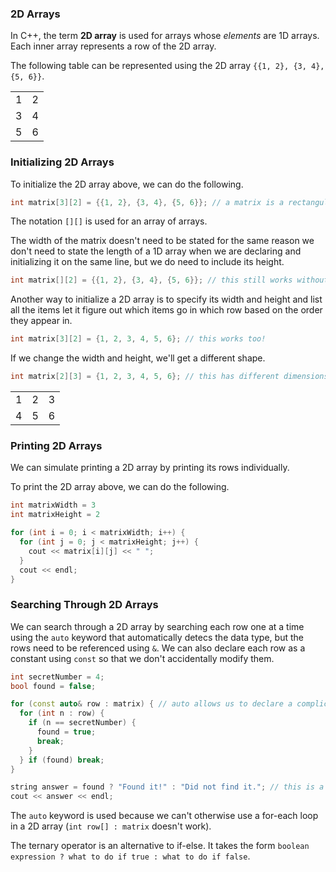 <!-- # [Link to video.]() -->

### 2D Arrays
 
In C++, the term **2D array** is used for arrays whose *elements* are 1D arrays. Each inner array represents a row of the 2D array.

The following table can be represented using the 2D array `{{1, 2}, {3, 4}, {5, 6}}`.
<table>
  <tr>
    <td>1</td>
    <td>2</td>
  </tr>
  <tr>
    <td>3</td>
    <td>4</td>
  </tr>
  <tr>
    <td>5</td>
    <td>6</td>
  </tr>
</table>

### Initializing 2D Arrays

To initialize the 2D array above, we can do the following.

```java
int matrix[3][2] = {{1, 2}, {3, 4}, {5, 6}}; // a matrix is a rectangular table of numbers
```

The notation `[][]` is used for an array of arrays.

The width of the matrix doesn't need to be stated for the same reason we don't need to state the length of a 1D array when we are declaring and initializing it on the same line, but we do need to include its height.

```java
int matrix[][2] = {{1, 2}, {3, 4}, {5, 6}}; // this still works without the [3]
```

Another way to initialize a 2D array is to specify its width and height and list all the items let it figure out which items go in which row based on the order they appear in.

```java
int matrix[3][2] = {1, 2, 3, 4, 5, 6}; // this works too!
```

If we change the width and height, we'll get a different shape.

```java
int matrix[2][3] = {1, 2, 3, 4, 5, 6}; // this has different dimensions than the one above; see below
```

<table>
  <tr>
    <td>1</td>
    <td>2</td>
    <td>3</td>
  </tr>
  <tr>
    <td>4</td>
    <td>5</td>
    <td>6</td>
  </tr>
</table>

### Printing 2D Arrays

We can simulate printing a 2D array by printing its rows individually.

To print the 2D array above, we can do the following.

```cpp
int matrixWidth = 3
int matrixHeight = 2

for (int i = 0; i < matrixWidth; i++) {
  for (int j = 0; j < matrixHeight; j++) {
    cout << matrix[i][j] << " ";
  }
  cout << endl;
}
```

### Searching Through 2D Arrays

We can search through a 2D array by searching each row one at a time using the `auto` keyword that automatically detecs the data type,  but the rows need to be referenced using `&`. We can also declare each row as a constant using `const` so that we don't accidentally modify them.

```cpp
int secretNumber = 4;
bool found = false;

for (const auto& row : matrix) { // auto allows us to declare a complicated data type within a for-each loop
  for (int n : row) {
    if (n == secretNumber) {
      found = true;
      break;
    }
  } if (found) break;
}

string answer = found ? "Found it!" : "Did not find it."; // this is a ternary operator
cout << answer << endl;
```

The `auto` keyword is used because we can't otherwise use a for-each loop in a 2D array (`int row[] : matrix` doesn't work).

The ternary operator is an alternative to if-else. It takes the form `boolean expression ? what to do if true : what to do if false`.
